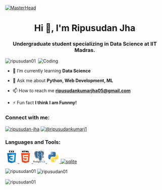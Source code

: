 [![MasterHead](https://user-images.githubusercontent.com/90236635/232446433-d5540fa2-fe28-4bb8-b929-cdb51fe61336.gif)](https://Ripusudan01.io)
<h1 align="center">Hi 👋, I'm Ripusudan Jha</h1>
<h3 align="center">Undergraduate student specializing in Data Science at IIT Madras.</h3>
<img align="right" alt="Coding" width="400" src="https://media4.giphy.com/media/RbDKaczqWovIugyJmW/giphy.gif">

<p align="left"> <img src="https://komarev.com/ghpvc/?username=ripusudan01&label=Profile%20views&color=0e75b6&style=flat" alt="ripusudan01" /> </p>

- 🌱 I’m currently learning **Data Science**

- 💬 Ask me about **Python, Web Development, ML**

- 📫 How to reach me **ripusudankumarjha05@gmail.com**

- ⚡ Fun fact **I think I am Funnny!**

<h3 align="left">Connect with me:</h3>
<p align="left">
<a href="https://linkedin.com/in/ripusudan-jha" target="blank"><img align="center" src="https://raw.githubusercontent.com/rahuldkjain/github-profile-readme-generator/master/src/images/icons/Social/linked-in-alt.svg" alt="ripusudan-jha" height="30" width="40" /></a>
<a href="https://www.hackerrank.com/ripusudankumarj1" target="blank"><img align="center" src="https://raw.githubusercontent.com/rahuldkjain/github-profile-readme-generator/master/src/images/icons/Social/hackerrank.svg" alt="@ripusudankumarj1" height="30" width="40" /></a>
</p>

<h3 align="left">Languages and Tools:</h3>
<p align="left"> <a href="https://www.w3schools.com/css/" target="_blank" rel="noreferrer"> <img src="https://raw.githubusercontent.com/devicons/devicon/master/icons/css3/css3-original-wordmark.svg" alt="css3" width="40" height="40"/> </a> <a href="https://www.w3.org/html/" target="_blank" rel="noreferrer"> <img src="https://raw.githubusercontent.com/devicons/devicon/master/icons/html5/html5-original-wordmark.svg" alt="html5" width="40" height="40"/> </a> <a href="https://www.postgresql.org" target="_blank" rel="noreferrer"> <img src="https://raw.githubusercontent.com/devicons/devicon/master/icons/postgresql/postgresql-original-wordmark.svg" alt="postgresql" width="40" height="40"/> </a> <a href="https://www.python.org" target="_blank" rel="noreferrer"> <img src="https://raw.githubusercontent.com/devicons/devicon/master/icons/python/python-original.svg" alt="python" width="40" height="40"/> </a> <a href="https://www.sqlite.org/" target="_blank" rel="noreferrer"> <img src="https://www.vectorlogo.zone/logos/sqlite/sqlite-icon.svg" alt="sqlite" width="40" height="40"/> </a> </p>

<p><img align="left" src="https://github-readme-stats.vercel.app/api/top-langs?username=ripusudan01&show_icons=true&locale=en&layout=compact" alt="ripusudan01" /></p>

<p>&nbsp;<img align="center" src="https://github-readme-stats.vercel.app/api?username=ripusudan01&show_icons=true&locale=en" alt="ripusudan01" /></p>

<p><img align="center" src="https://github-readme-streak-stats.herokuapp.com/?user=ripusudan01&" alt="ripusudan01" /></p>
